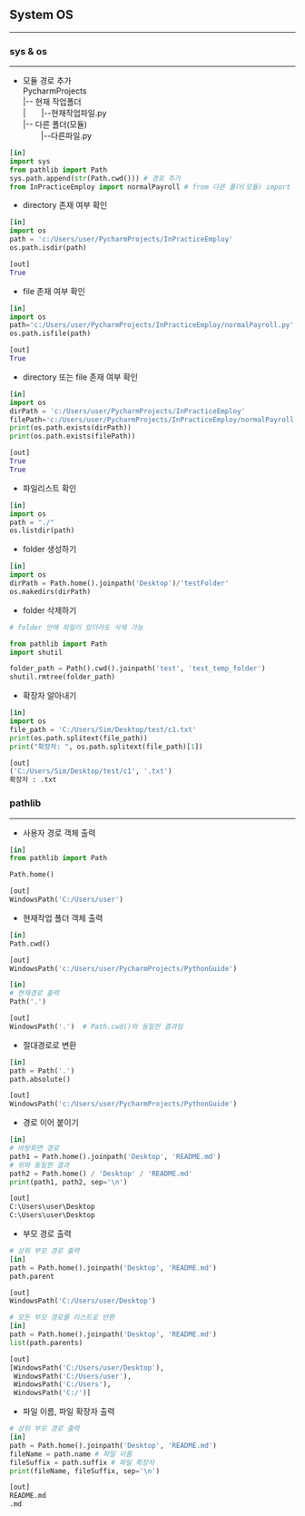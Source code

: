 ## **System OS**
---
### **sys & os**
---
- 모듈 경로 추가  
PycharmProjects  
|-- 현재 작업폴더  
|&#160;&#160;&#160;&#160;&#160;&#160;&#160;|--현재작업파일.py  
|-- 다른 폴더(모듈)  
 &#160;&#160;&#160;&#160;&#160;&#160;&#160;&#160;|--다른파일.py  
~~~python
[in]
import sys
from pathlib import Path
sys.path.append(str(Path.cwd())) # 경로 추가
from InPracticeEmploy import normalPayroll # from 다른 폴더(모듈) import 다른 파일
~~~

- directory 존재 여부 확인
~~~python
[in]
import os
path = 'c:/Users/user/PycharmProjects/InPracticeEmploy'
os.path.isdir(path)

[out]
True
~~~

- file 존재 여부 확인
~~~python
[in]
import os
path='c:/Users/user/PycharmProjects/InPracticeEmploy/normalPayroll.py'
os.path.isfile(path)

[out]
True
~~~

- directory 또는 file 존재 여부 확인
~~~python
[in]
import os
dirPath = 'c:/Users/user/PycharmProjects/InPracticeEmploy'
filePath='c:/Users/user/PycharmProjects/InPracticeEmploy/normalPayroll.py'
print(os.path.exists(dirPath))
print(os.path.exists(filePath))

[out]
True
True
~~~

- 파일리스트 확인
~~~python
[in]
import os
path = "./"
os.listdir(path)
~~~

- folder 생성하기
~~~python
[in]
import os
dirPath = Path.home().joinpath('Desktop')/'testFolder'
os.makedirs(dirPath)
~~~

- folder 삭제하기
~~~python
# folder 안에 파일이 있더라도 삭제 가능

from pathlib import Path
import shutil

folder_path = Path().cwd().joinpath('test', 'test_temp_folder')
shutil.rmtree(folder_path)
~~~

- 확장자 알아내기
~~~python
[in]
import os
file_path = 'C:/Users/Sim/Desktop/test/c1.txt'
print(os.path.splitext(file_path))
print("확장자: ", os.path.splitext(file_path)[1])

[out]
('C:/Users/Sim/Desktop/test/c1', '.txt')
확장자 : .txt
~~~

### **pathlib**
---
- 사용자 경로 객체 출력
~~~python
[in]
from pathlib import Path

Path.home()

[out]
WindowsPath('C:/Users/user')
~~~

- 현재작업 폴더 객체 출력
~~~python
[in]
Path.cwd()

[out]
WindowsPath('c:/Users/user/PycharmProjects/PythonGuide')
~~~
~~~python
[in]
# 현재경로 출력
Path('.')

[out]
WindowsPath('.')  # Path.cwd()와 동일한 결과임
~~~

- 절대경로로 변환
~~~python
[in]
path = Path('.')
path.absolute()

[out]
WindowsPath('c:/Users/user/PycharmProjects/PythonGuide')
~~~

- 경로 이어 붙이기
~~~python
[in]
# 바탕화면 경로
path1 = Path.home().joinpath('Desktop', 'README.md')
# 위와 동일한 결과
path2 = Path.home() / 'Desktop' / 'README.md'
print(path1, path2, sep='\n')

[out]
C:\Users\user\Desktop
C:\Users\user\Desktop
~~~

- 부모 경로 출력
~~~python
# 상위 부모 경로 출력
[in]
path = Path.home().joinpath('Desktop', 'README.md')
path.parent

[out]
WindowsPath('C:/Users/user/Desktop')
~~~
~~~python
# 모든 부모 경로를 리스트로 반환
[in]
path = Path.home().joinpath('Desktop', 'README.md')
list(path.parents)

[out]
[WindowsPath('C:/Users/user/Desktop'),
 WindowsPath('C:/Users/user'),
 WindowsPath('C:/Users'),
 WindowsPath('C:/')]
~~~

- 파일 이름, 파일 확장자 출력
~~~python
# 상위 부모 경로 출력
[in]
path = Path.home().joinpath('Desktop', 'README.md')
fileName = path.name # 파일 이름
fileSuffix = path.suffix # 파일 확장자
print(fileName, fileSuffix, sep='\n')

[out]
README.md
.md
~~~
<br><br><br>
